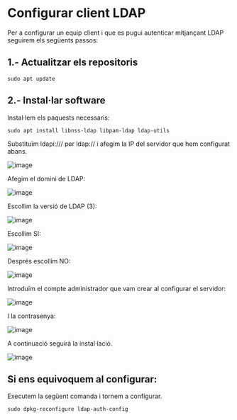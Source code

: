 # Configurar client LDAP

Per a configurar un equip client i que es pugui autenticar mitjançant LDAP seguirem els següents passos:

## 1.- Actualitzar els repositoris

```
sudo apt update
```

## 2.- Instal·lar software

Instal·lem els paquests necessaris:

```
sudo apt install libnss-ldap libpam-ldap ldap-utils
```

Substituïm ldapi:/// per ldap:// i afegim la IP del servidor que hem configurat abans.

![image](https://github.com/XaSaFa/MP04/assets/110727546/137a71ee-1c49-4cc0-92f5-e2ba821d25c8)

Afegim el domini de LDAP:

![image](https://github.com/XaSaFa/MP04/assets/110727546/05237816-0cba-44f4-8bed-5d33f14a84ed)

Escollim la versió de LDAP (3):

![image](https://github.com/XaSaFa/MP04/assets/110727546/b6417d30-2938-4fff-b0ac-158447faadf1)

Escollim SI:

![image](https://github.com/XaSaFa/MP04/assets/110727546/dac39de2-a796-49c6-8eb3-6136cc93bfb7)

Després escollim NO:

![image](https://github.com/XaSaFa/MP04/assets/110727546/0cfe0a26-b2bc-470b-b85b-ba298cb0fefe)

Introduïm el compte administrador que vam crear al configurar el servidor:

![image](https://github.com/XaSaFa/MP04/assets/110727546/8a336709-bd13-4c0a-b604-eceacaaeae02)

I la contrasenya:

![image](https://github.com/XaSaFa/MP04/assets/110727546/e09eaa03-1a42-4a31-bda8-630a697184de)

A continuació seguirà la instal·lació.

![image](https://github.com/XaSaFa/MP04/assets/110727546/b848cb76-d63b-40ef-b50d-1fa7a6b0fc7f)

## Si ens equivoquem al configurar:

Executem la següent comanda i tornem a configurar.

```
sudo dpkg-reconfigure ldap-auth-config
```
